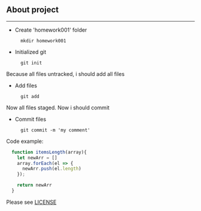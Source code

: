 ## About project

***

* Create 'homework001' folder

    ```
      mkdir homework001
    ```

* Initialized git

  ```
    git init
  ```

Because all files untracked, i should add all files

* Add files

  ```
    git add
  ```

Now all files staged. Now i should commit

* Commit files

  ```
    git commit -m 'my comment'
  ```

Code example:

```javascript
  function itemsLength(array){
    let newArr = []
    array.forEach(el => {
      newArr.push(el.length)
    });

    return newArr
  }
```

Please see [LICENSE](LICENSE.md)